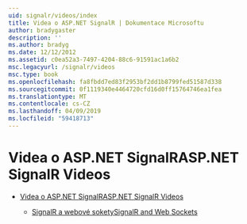 ```yaml
---
uid: signalr/videos/index
title: Videa o ASP.NET SignalR | Dokumentace Microsoftu
author: bradygaster
description: ''
ms.author: bradyg
ms.date: 12/12/2012
ms.assetid: c0ea52a3-7497-4204-88c6-91591ac1a6b2
msc.legacyurl: /signalr/videos
msc.type: book
ms.openlocfilehash: fa8fbdd7ed83f2953bf2dd1b8799fed51587d338
ms.sourcegitcommit: 0f1119340e4464720cfd16d0ff15764746ea1fea
ms.translationtype: MT
ms.contentlocale: cs-CZ
ms.lasthandoff: 04/09/2019
ms.locfileid: "59418713"
---
```

# <a name="aspnet-signalr-videos"></a><span data-ttu-id="f9d7a-102">Videa o ASP.NET SignalR</span><span class="sxs-lookup"><span data-stu-id="f9d7a-102">ASP.NET SignalR Videos</span></span>

- [<span data-ttu-id="f9d7a-103">Videa o ASP.NET SignalR</span><span class="sxs-lookup"><span data-stu-id="f9d7a-103">ASP.NET SignalR Videos</span></span>](getting-started/index.md)

    - [<span data-ttu-id="f9d7a-104">SignalR a webové sokety</span><span class="sxs-lookup"><span data-stu-id="f9d7a-104">SignalR and Web Sockets</span></span>](getting-started/signalr-and-web-sockets.md)
